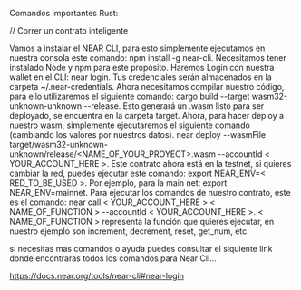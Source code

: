 
Comandos importantes Rust:

// Correr un contrato inteligente 

Vamos a instalar el NEAR CLI, para esto simplemente ejecutamos en nuestra consola este comando:
npm install -g near-cli.
Necesitamos tener instalado Node y npm para este propósito.
Haremos Login con nuestra wallet en el CLI:
near login.
Tus credenciales serán almacenados en la carpeta ~/.near-credentials.
Ahora necesitamos compilar nuestro código, para ello utilizaremos el siguiente comando:
cargo build --target wasm32-unknown-unknown --release.
Esto generará un .wasm listo para ser deployado, se encuentra en la carpeta target.
Ahora, para hacer deploy a nuestro wasm, simplemente ejecutaremos el siguiente comando (cambiando los valores por nuestros datos).
near deploy --wasmFile target/wasm32-unknown-unknown/release/<NAME_OF_YOUR_PROYECT>.wasm --accountId < YOUR_ACCOUNT_HERE >.
Este contrato ahora está en la testnet, si quieres cambiar la red, puedes ejecutar este comando:
export NEAR_ENV=< RED_TO_BE_USED >.
Por ejemplo, para la main net: export NEAR_ENV=mainnet.
Para ejecutar los comandos de nuestro contrato, este es el comando:
near call < YOUR_ACCOUNT_HERE > < NAME_OF_FUNCTION > --accountId < YOUR_ACCOUNT_HERE >.
< NAME_OF_FUNCTION > representa la función que quieres ejecutar, en nuestro ejemplo son increment, decrement, reset, get_num, etc.


si necesitas mas comandos o ayuda puedes consultar el siquiente link donde encontraras todos los comandos para Near Cli... 

https://docs.near.org/tools/near-cli#near-login 

